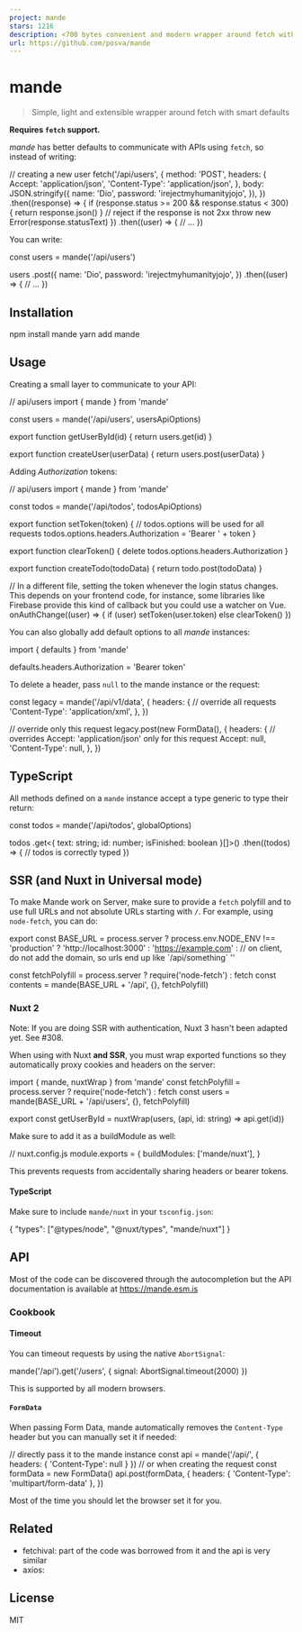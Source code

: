 ```yaml
---
project: mande
stars: 1216
description: <700 bytes convenient and modern wrapper around fetch with smart extensible defaults
url: https://github.com/posva/mande
---
```


mande
=====

> Simple, light and extensible wrapper around fetch with smart defaults

**Requires `fetch` support.**

_mande_ has better defaults to communicate with APIs using `fetch`, so instead of writing:

// creating a new user
fetch('/api/users', {
  method: 'POST',
  headers: {
    Accept: 'application/json',
    'Content-Type': 'application/json',
  },
  body: JSON.stringify({
    name: 'Dio',
    password: 'irejectmyhumanityjojo',
  }),
})
  .then((response) \=> {
    if (response.status \>= 200 && response.status < 300) {
      return response.json()
    }
    // reject if the response is not 2xx
    throw new Error(response.statusText)
  })
  .then((user) \=> {
    // ...
  })

You can write:

const users \= mande('/api/users')

users
  .post({
    name: 'Dio',
    password: 'irejectmyhumanityjojo',
  })
  .then((user) \=> {
    // ...
  })

Installation
------------

npm install mande
yarn add mande

Usage
-----

Creating a small layer to communicate to your API:

// api/users
import { mande } from 'mande'

const users \= mande('/api/users', usersApiOptions)

export function getUserById(id) {
  return users.get(id)
}

export function createUser(userData) {
  return users.post(userData)
}

Adding _Authorization_ tokens:

// api/users
import { mande } from 'mande'

const todos \= mande('/api/todos', todosApiOptions)

export function setToken(token) {
  // todos.options will be used for all requests
  todos.options.headers.Authorization \= 'Bearer ' + token
}

export function clearToken() {
  delete todos.options.headers.Authorization
}

export function createTodo(todoData) {
  return todo.post(todoData)
}

// In a different file, setting the token whenever the login status changes. This depends on your frontend code, for instance, some libraries like Firebase provide this kind of callback but you could use a watcher on Vue.
onAuthChange((user) \=> {
  if (user) setToken(user.token)
  else clearToken()
})

You can also globally add default options to all _mande_ instances:

import { defaults } from 'mande'

defaults.headers.Authorization \= 'Bearer token'

To delete a header, pass `null` to the mande instance or the request:

const legacy \= mande('/api/v1/data', {
  headers: {
    // override all requests
    'Content-Type': 'application/xml',
  },
})

// override only this request
legacy.post(new FormData(), {
  headers: {
    // overrides Accept: 'application/json' only for this request
    Accept: null,
    'Content-Type': null,
  },
})

TypeScript
----------

All methods defined on a `mande` instance accept a type generic to type their return:

const todos \= mande('/api/todos', globalOptions)

todos
  .get<{ text: string; id: number; isFinished: boolean }\[\]\>()
  .then((todos) \=> {
    // todos is correctly typed
  })

SSR (and Nuxt in Universal mode)
--------------------------------

To make Mande work on Server, make sure to provide a `fetch` polyfill and to use full URLs and not absolute URLs starting with `/`. For example, using `node-fetch`, you can do:

export const BASE\_URL \= process.server
  ? process.env.NODE\_ENV !== 'production'
    ? 'http://localhost:3000'
    : 'https://example.com'
  : // on client, do not add the domain, so urls end up like \`/api/something\`
    ''

const fetchPolyfill \= process.server ? require('node-fetch') : fetch
const contents \= mande(BASE\_URL + '/api', {}, fetchPolyfill)

### Nuxt 2

Note: If you are doing SSR with authentication, Nuxt 3 hasn't been adapted yet. See #308.

When using with Nuxt **and SSR**, you must wrap exported functions so they automatically proxy cookies and headers on the server:

import { mande, nuxtWrap } from 'mande'
const fetchPolyfill \= process.server ? require('node-fetch') : fetch
const users \= mande(BASE\_URL + '/api/users', {}, fetchPolyfill)

export const getUserById \= nuxtWrap(users, (api, id: string) \=> api.get(id))

Make sure to add it as a buildModule as well:

// nuxt.config.js
module.exports \= {
  buildModules: \['mande/nuxt'\],
}

This prevents requests from accidentally sharing headers or bearer tokens.

#### TypeScript

Make sure to include `mande/nuxt` in your `tsconfig.json`:

{
  "types": \["@types/node", "@nuxt/types", "mande/nuxt"\]
}

API
---

Most of the code can be discovered through the autocompletion but the API documentation is available at https://mande.esm.is

### Cookbook

#### Timeout

You can timeout requests by using the native `AbortSignal`:

mande('/api').get('/users', { signal: AbortSignal.timeout(2000) })

This is supported by all modern browsers.

#### `FormData`

When passing Form Data, mande automatically removes the `Content-Type` header but you can manually set it if needed:

// directly pass it to the mande instance
const api \= mande('/api/', { headers: { 'Content-Type': null } })
// or when creating the request
const formData \= new FormData()
api.post(formData, {
  headers: { 'Content-Type': 'multipart/form-data' },
})

Most of the time you should let the browser set it for you.

Related
-------

-   fetchival: part of the code was borrowed from it and the api is very similar
-   axios:

License
-------

MIT
